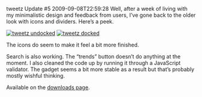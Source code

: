 tweetz Update #5
2009-09-08T22:59:28
Well, after a week of living with my minimalistic design and feedback from users, I’ve gone back to the older look with icons and dividers. Here’s a peek.

[![tweetz undocked](http://az667460.vo.msecnd.net/cdn/images/blog/tweetzUpdate5_10AA2/tweetz2_thumb.png)](http://az667460.vo.msecnd.net/cdn/images/blog/tweetzUpdate5_10AA2/tweetz2.png) [![tweetz docked](http://az667460.vo.msecnd.net/cdn/images/blog/tweetzUpdate5_10AA2/tweetz_thumb.png)](http://az667460.vo.msecnd.net/cdn/images/blog/tweetzUpdate5_10AA2/tweetz.png)

The icons do seem to make it feel a bit more finished.

Search is also working. The “trends” button doesn’t do anything at the moment. I also cleaned the code up by running it through a JavaScript validator. The gadget seems a bit more stable as a result but that’s probably mostly wishful thinking.

Available on the [downloads page](/downloads).
